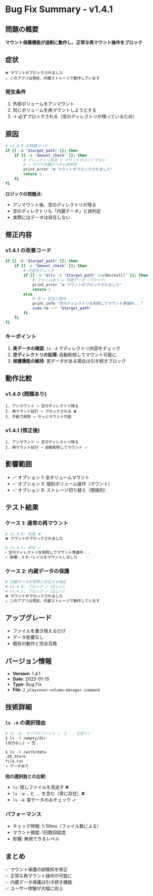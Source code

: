 # Bug Fix Summary - v1.4.1

## 問題の概要
**マウント保護機能が過剰に動作し、正常な再マウント操作をブロック**

## 症状
```
❌ マウントがブロックされました
⚠ このアプリは現在、内蔵ストレージで動作しています
```

### 発生条件
1. 外部ボリュームをアンマウント
2. 同じボリュームを再マウントしようとする
3. → 必ずブロックされる（空のディレクトリが残っているため）

## 原因
```bash
# v1.4.0 の問題コード
if [[ -d "$target_path" ]]; then
    if [[ -z "$mount_check" ]]; then
        # ディレクトリ存在 + マウントポイントでない
        # → すべて内蔵データと誤判定
        print_error "❌ マウントがブロックされました"
        return 1
    fi
fi
```

**ロジックの問題点:**
- アンマウント後、空のディレクトリが残る
- 空のディレクトリも「内蔵データ」と誤判定
- 実際にはデータは存在しない

## 修正内容

### v1.4.1 の改善コード
```bash
if [[ -d "$target_path" ]]; then
    if [[ -z "$mount_check" ]]; then
        # 内容をチェック
        if [[ -n "$(ls -A "$target_path" 2>/dev/null)" ]]; then
            # ファイルあり = 内蔵データ（ブロック）
            print_error "❌ マウントがブロックされました"
            return 1
        else
            # 空 = 安全に削除
            print_info "空のディレクトリを削除してマウント準備中..."
            sudo rm -rf "$target_path"
        fi
    fi
fi
```

### キーポイント
1. **実データの確認**: `ls -A` でディレクトリ内容をチェック
2. **空ディレクトリの処理**: 自動削除してマウント可能に
3. **保護機能の維持**: 実データがある場合は引き続きブロック

## 動作比較

### v1.4.0 (問題あり)
```
1. アンマウント → 空のディレクトリ残る
2. 再マウント試行 → ブロックされる ❌
3. 手動で削除 → やっとマウント可能
```

### v1.4.1 (修正後)
```
1. アンマウント → 空のディレクトリ残る
2. 再マウント試行 → 自動削除してマウント ✓
```

## 影響範囲
- ✅ オプション 1: 全ボリュームマウント
- ✅ オプション 3: 個別ボリューム操作（マウント）
- ✅ オプション 6: ストレージ切り替え（間接的）

## テスト結果

### ケース 1: 通常の再マウント
```bash
# v1.4.0: 失敗 ❌
❌ マウントがブロックされました

# v1.4.1: 成功 ✓
ℹ 空のディレクトリを削除してマウント準備中...
✓ 崩壊：スターレイルをマウントしました
```

### ケース 2: 内蔵データの保護
```bash
# 内蔵データが実際に存在する場合
# v1.4.0: ブロック ✓（正しい）
# v1.4.1: ブロック ✓（正しい）
❌ マウントがブロックされました
⚠ このアプリは現在、内蔵ストレージで動作しています
```

## アップグレード
- ファイルを置き換えるだけ
- データ影響なし
- 既存の動作と完全互換

## バージョン情報
- **Version**: 1.4.1
- **Date**: 2025-01-15
- **Type**: Bug Fix
- **File**: `2_playcover-volume-manager.command`

## 技術詳細

### `ls -A` の選択理由
```bash
# ls -A: すべてのファイル（. と .. を除く）
$ ls -A /empty/dir
(出力なし) → 空

$ ls -A /with/data
.DS_Store
file.txt
→ データあり
```

**他の選択肢との比較:**
- `ls`: 隠しファイルを見逃す ❌
- `ls -a`: `.` と `..` を含む（常に存在）❌
- `ls -A`: 実データのみチェック ✓

### パフォーマンス
- チェック時間: 1-50ms（ファイル数による）
- マウント頻度: 1日数回程度
- 影響: 無視できるレベル

## まとめ
✅ マウント保護の誤検知を修正  
✅ 正常な再マウント操作が可能に  
✅ 内蔵データ保護は引き続き機能  
✅ ユーザー体験が大幅に向上
